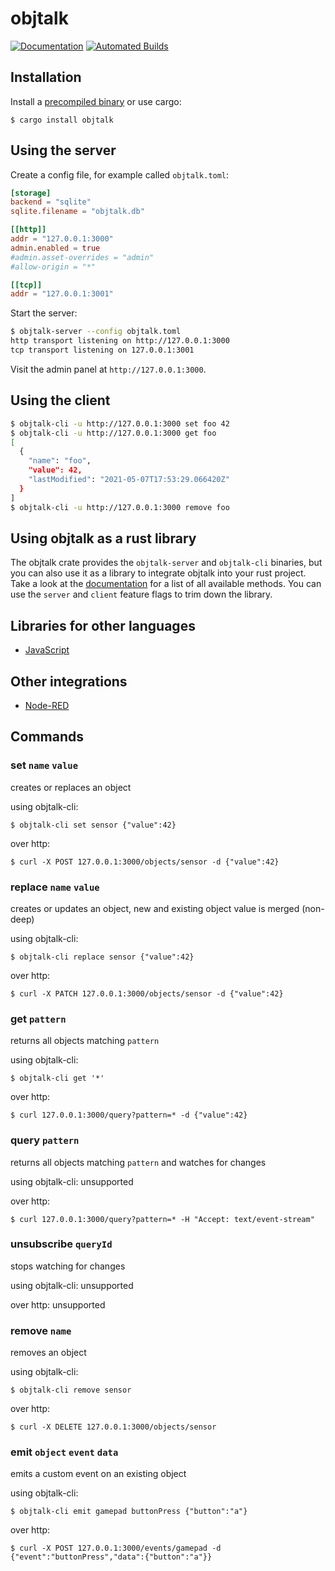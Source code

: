 # objtalk

[![Documentation](https://docs.rs/objtalk/badge.svg)](https://docs.rs/objtalk)
[![Automated Builds](https://github.com/objtalk/objtalk/actions/workflows/build.yaml/badge.svg)](https://github.com/objtalk/objtalk/actions/workflows/build.yaml)

## Installation

Install a [precompiled binary](https://github.com/objtalk/objtalk/releases) or use cargo:

```
$ cargo install objtalk
```

## Using the server

Create a config file, for example called `objtalk.toml`:

```toml
[storage]
backend = "sqlite"
sqlite.filename = "objtalk.db"

[[http]]
addr = "127.0.0.1:3000"
admin.enabled = true
#admin.asset-overrides = "admin"
#allow-origin = "*"

[[tcp]]
addr = "127.0.0.1:3001"
```

Start the server:

```sh
$ objtalk-server --config objtalk.toml
http transport listening on http://127.0.0.1:3000
tcp transport listening on 127.0.0.1:3001
```

Visit the admin panel at `http://127.0.0.1:3000`.

## Using the client

```sh
$ objtalk-cli -u http://127.0.0.1:3000 set foo 42
$ objtalk-cli -u http://127.0.0.1:3000 get foo
[
  {
    "name": "foo",
    "value": 42,
    "lastModified": "2021-05-07T17:53:29.066420Z"
  }
]
$ objtalk-cli -u http://127.0.0.1:3000 remove foo
```

## Using objtalk as a rust library

The objtalk crate provides the `objtalk-server` and `objtalk-cli` binaries, but you can also use it as a library to integrate objtalk into your rust project. Take a look at the [documentation](https://docs.rs/objtalk) for a list of all available methods. You can use the `server` and `client` feature flags to trim down the library.

## Libraries for other languages

- [JavaScript](https://www.npmjs.com/package/objtalk)

## Other integrations

- [Node-RED](https://flows.nodered.org/node/node-red-contrib-objtalk)

## Commands

### set `name` `value`

creates or replaces an object

using objtalk-cli:

```
$ objtalk-cli set sensor {"value":42}
```

over http:

```
$ curl -X POST 127.0.0.1:3000/objects/sensor -d {"value":42}
```

### replace `name` `value`

creates or updates an object, new and existing object value is merged (non-deep)

using objtalk-cli: 

```
$ objtalk-cli replace sensor {"value":42}
```

over http:

```
$ curl -X PATCH 127.0.0.1:3000/objects/sensor -d {"value":42}
```

### get `pattern`

returns all objects matching `pattern`

using objtalk-cli:

```
$ objtalk-cli get '*'
```

over http:

```
$ curl 127.0.0.1:3000/query?pattern=* -d {"value":42}
```

### query `pattern`

returns all objects matching `pattern` and watches for changes

using objtalk-cli: unsupported

over http:

```
$ curl 127.0.0.1:3000/query?pattern=* -H "Accept: text/event-stream"
```

### unsubscribe `queryId`

stops watching for changes

using objtalk-cli: unsupported

over http: unsupported

### remove `name`

removes an object

using objtalk-cli:

```
$ objtalk-cli remove sensor
```

over http:

```
$ curl -X DELETE 127.0.0.1:3000/objects/sensor
```

### emit `object` `event` `data`

emits a custom event on an existing object

using objtalk-cli: 

```
$ objtalk-cli emit gamepad buttonPress {"button":"a"}
```

over http:

```
$ curl -X POST 127.0.0.1:3000/events/gamepad -d {"event":"buttonPress","data":{"button":"a"}}
```
